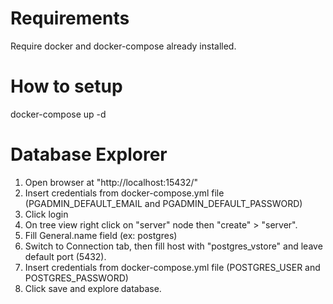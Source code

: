 # Requirements
Require docker and docker-compose already installed.


# How to setup
docker-compose up -d


# Database Explorer
1. Open browser at "http://localhost:15432/"
2. Insert credentials from docker-compose.yml file (PGADMIN_DEFAULT_EMAIL and PGADMIN_DEFAULT_PASSWORD)
3. Click login
4. On tree view right click on "server" node  then "create" > "server".
5. Fill General.name field (ex: postgres)
6. Switch to Connection tab, then fill host with "postgres_vstore" and leave default port (5432).
7. Insert credentials from  docker-compose.yml file (POSTGRES_USER and POSTGRES_PASSWORD)
8. Click save and explore database.